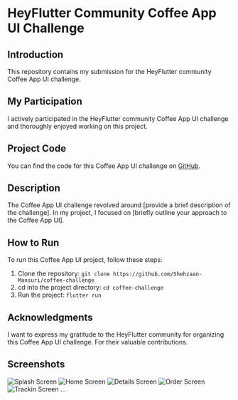 # HeyFlutter Community Coffee App UI Challenge

## Introduction
This repository contains my submission for the HeyFlutter community Coffee App UI challenge.

## My Participation
I actively participated in the HeyFlutter community Coffee App UI challenge and thoroughly enjoyed working on this project.

## Project Code
You can find the code for this Coffee App UI challenge on [GitHub](https://github.com/Shehzaan-Mansuri/coffee-challenge).

## Description
The Coffee App UI challenge revolved around [provide a brief description of the challenge]. In my project, I focused on [briefly outline your approach to the Coffee App UI].


## How to Run
To run this Coffee App UI project, follow these steps:
1. Clone the repository: `git clone https://github.com/Shehzaan-Mansuri/coffee-challenge`
2. cd into the project directory: `cd coffee-challenge`
3. Run the project: `flutter run`

## Acknowledgments
I want to express my gratitude to the HeyFlutter community for organizing this Coffee App UI challenge. For their valuable contributions.

## Screenshots
![Splash Screen](screenshots/splash.png)
![Home Screen](screenshots/home.png)
![Details Screen](screenshots/details.png)
![Order Screen](screenshots/order.png)
![Trackin Screen](screenshots/traking.png)
...

